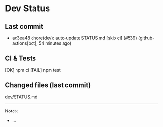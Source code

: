 # Dev Status

## Last commit
- ac3ea48 chore(dev): auto-update STATUS.md [skip ci] (#539) (github-actions[bot], 54 minutes ago)
## CI & Tests
[OK] npm ci
[FAIL] npm test

## Changed files (last commit)
dev/STATUS.md

---
Notes:
- ...
